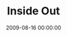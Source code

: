 ---
layout: series
series: "Inside Out"
permalink: "/inside-out/"
title: "Inside Out"
date: 2009-08-16 00:00:00
endDate: 2009-09-06 00:00:00
description: "Crossroads might seem like a pretty unusual place. But there's a method to our madness. That's why we're spending four weeks talking about who we are and why we do what we do inside this place to affect change on the outside. Join us to discuss the work God's doing inside each of us, and how those changes impact our families, communities and the world."
src: "http://s3.amazonaws.com/crossroads-media/images/legacy/content/InsideOut_90x90.jpg"
---
